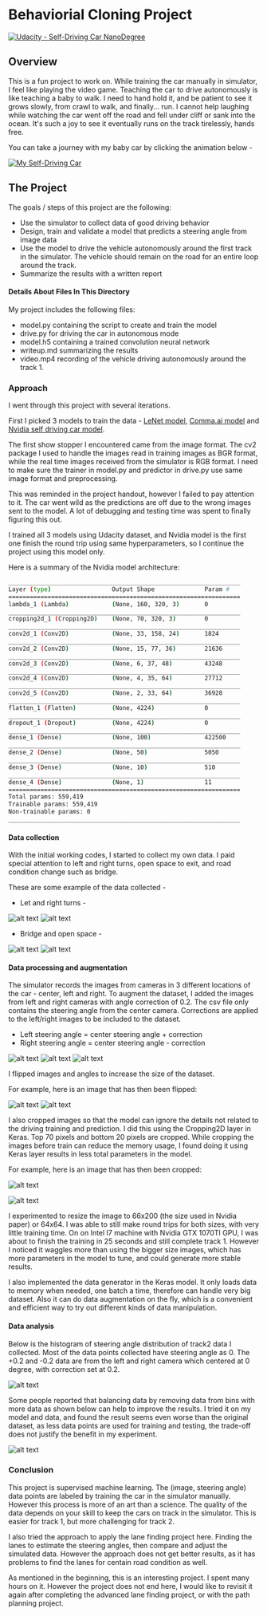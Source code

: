 # Behaviorial Cloning Project

[![Udacity - Self-Driving Car NanoDegree](https://s3.amazonaws.com/udacity-sdc/github/shield-carnd.svg)](http://www.udacity.com/drive)


[//]: # (Image References)

[image0]: ./ref/crop_0.jpg "Before Crop"
[image1]: ./ref/crop_1.jpg "After Crop"
[image2]: ./ref/1-center.jpg "Center driving"
[image3]: ./ref/1-left.jpg "Recovery Image"
[image4]: ./ref/1-right.jpg "Recovery Image"
[image5]: ./ref/0-left.jpg "Left Camera"
[image6]: ./ref/0-center.jpg "Center Camera"
[image7]: ./ref/0-right.jpg "Right Camera"
[image8]: ./ref/flip_before.jpg "Before Flip"
[image9]: ./ref/flip_after.jpg "After Flip"
[image10]: ./ref/d_l_turn.jpg "Before Crop"
[image11]: ./ref/d_r_turn.jpg "After Crop"
[image12]: ./ref/d_bridge.jpg "Before Crop"
[image13]: ./ref/d_open_space.jpg "After Crop"
[image14]: ./ref/hist1.png "unbalanced histogram"
[image15]: ./ref/hist2.png "balanced histogram"

Overview
---
This is a fun project to work on. While training the car manually in simulator, I feel like playing the video game. Teaching the car to drive autonomously is like teaching a baby to walk. I need to hand hold it, and be patient to see it grows slowly, from crawl to walk, and finally... run. I cannot help laughing while watching the car went off the road and fell under cliff or sank into the ocean. It's such a joy to see it eventually runs on the track tirelessly, hands free.

You can take a journey with my baby car by clicking the animation below -

[![My Self-Driving Car](./ref/MyCar.gif)](https://youtu.be/9m8kmz26n4Y)



The Project
---
The goals / steps of this project are the following:
* Use the simulator to collect data of good driving behavior 
* Design, train and validate a model that predicts a steering angle from image data
* Use the model to drive the vehicle autonomously around the first track in the simulator. The vehicle should remain on the road for an entire loop around the track.
* Summarize the results with a written report

#### Details About Files In This Directory

My project includes the following files:
* model.py containing the script to create and train the model
* drive.py for driving the car in autonomous mode
* model.h5 containing a trained convolution neural network 
* writeup.md summarizing the results
* video.mp4 recording of the vehicle driving autonomously around the track 1.

### Approach

I went through this project with several iterations.

First I picked 3 models to train the data - [LeNet model](http://yann.lecun.com/exdb/publis/pdf/lecun-98.pdf), [Comma.ai model](https://github.com/commaai/research/blob/master/train_steering_model.py) and [Nvidia self driving car model](https://images.nvidia.com/content/tegra/automotive/images/2016/solutions/pdf/end-to-end-dl-using-px.pdf). 

The first show stopper I encountered came from the image format. The cv2 package I used to handle the images read in training images as BGR format, while the real time images received from the simulator is RGB format. I need to make sure the trainer in model.py and predictor in drive.py use same image format and preprocessing. 

This was reminded in the project handout, however I failed to pay attention to it. The car went wild as the predictions are off due to the wrong images sent to the model. A lot of debugging and testing time was spent to finally figuring this out.

I trained all 3 models using Udacity dataset, and Nvidia model is the first one finish the round trip using same hyperparameters, so I continue the project using this model only.

Here is a summary of the Nvidia model architecture:

```sh
_________________________________________________________________
Layer (type)                 Output Shape              Param #   
=================================================================
lambda_1 (Lambda)            (None, 160, 320, 3)       0         
_________________________________________________________________
cropping2d_1 (Cropping2D)    (None, 70, 320, 3)        0         
_________________________________________________________________
conv2d_1 (Conv2D)            (None, 33, 158, 24)       1824      
_________________________________________________________________
conv2d_2 (Conv2D)            (None, 15, 77, 36)        21636     
_________________________________________________________________
conv2d_3 (Conv2D)            (None, 6, 37, 48)         43248     
_________________________________________________________________
conv2d_4 (Conv2D)            (None, 4, 35, 64)         27712     
_________________________________________________________________
conv2d_5 (Conv2D)            (None, 2, 33, 64)         36928     
_________________________________________________________________
flatten_1 (Flatten)          (None, 4224)              0         
_________________________________________________________________
dropout_1 (Dropout)          (None, 4224)              0         
_________________________________________________________________
dense_1 (Dense)              (None, 100)               422500    
_________________________________________________________________
dense_2 (Dense)              (None, 50)                5050      
_________________________________________________________________
dense_3 (Dense)              (None, 10)                510       
_________________________________________________________________
dense_4 (Dense)              (None, 1)                 11        
=================================================================
Total params: 559,419
Trainable params: 559,419
Non-trainable params: 0
_________________________________________________________________

```

#### Data collection

With the initial working codes, I started to collect my own data.
I paid special attention to left and right turns, open space to exit, and road condition change such as bridge.

These are some example of the data collected -

* Let and right turns -

![alt text][image10]
![alt text][image11]

* Bridge and open space -

![alt text][image12]
![alt text][image13]

#### Data processing and augmentation

The simulator records the images from cameras in 3 different locations of the car - center, left and right. To augment the dataset, I added the images from left and right cameras with angle correction of 0.2. The csv file only contains the steering angle from the center camera. Corrections are applied to the left/right images to be included to the dataset.
- Left  steering angle = center steering angle + correction
- Right steering angle = center steering angle - correction

![alt text][image5] ![alt text][image6] ![alt text][image7]


I flipped images and angles to increase the size of the dataset.

For example, here is an image that has then been flipped:

![alt text][image8]
![alt text][image9]

I also cropped images so that the model can ignore the details not related to the driving training and prediction.
I did this using the Cropping2D layer in Keras. Top 70 pixels and bottom 20 pixels are cropped.
While cropping the images before train can reduce the memory usage, I found doing it using Keras layer results in less total parameters in the model.

For example, here is an image that has then been cropped:

![alt text][image0]

![alt text][image1]

I experimented to resize the image to 66x200 (the size used in Nvidia paper) or 64x64. I was able to still make round trips for both sizes, with very little training time. On on Intel I7 machine with Nvidia GTX 1070TI GPU, I was about to finish the training in 25 seconds and still complete track 1. However I noticed it waggles more than using the bigger size images, which has more parameters in the model to tune, and could generate more stable results.

I also implemented the data generator in the Keras model. It only loads data to memory when needed, one batch a time, therefore can handle very big dataset. Also it can do data augmentation on the fly, which is a convenient and efficient way to try out different kinds of data manipulation.


#### Data analysis

Below is the histogram of steering angle distribution of track2 data I collected.
Most of the data points collected have steering angle as 0. The +0.2 and -0.2 data are from the left and right camera which centered at 0 degree, with correction set at 0.2.

![alt text][image14]

Some people reported that balancing data by removing data from bins with more data as shown below can help to improve the results. I tried it on my model and data, and found the result seems even worse than the original dataset, as less data points are used for training and testing, the trade-off does not justify the benefit in my experiment.

![alt text][image15]


### Conclusion

This project is supervised machine learning. The (image, steering angle) data points are labeled by training the car in the simulator manually. However this process is more of an art than a science. The quality of the data depends on your skill to keep the cars on track in the simulator. This is easier for track 1, but more challenging for track 2. 

I also tried the approach to apply the lane finding project here. Finding the lanes to estimate the steering angles, then compare and adjust the simulated data. However the approach does not get better results, as it has problems to find the lanes for centain road condition as well. 

As mentioned in the beginning, this is an interesting project. I spent many hours on it. However the project does not end here, I would like to revisit it again after completing the advanced lane finding project, or with the path planning project.

